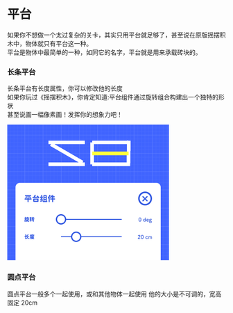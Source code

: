 # 平台

如果你不想做一个太过复杂的关卡，其实只用平台就足够了，甚至说在原版摇摆积木中，物体就只有平台这一种。  
平台是物体中最简单的一种，如同它的名字，平台就是用来承载砖块的。

### 长条平台

长条平台有长度属性，你可以修改他的长度  
如果你玩过《摇摆积木》，你肯定知道:平台组件通过旋转组合构建出一个独特的形状  
甚至说画一幅像素画！发挥你的想象力吧！

![SwingBlock](../_screenshots/strip_layout.png ":size=375")

### 圆点平台

圆点平台一般多个一起使用，或和其他物体一起使用
他的大小是不可调的，宽高固定 20cm
